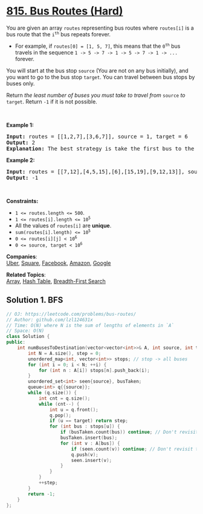 # [815. Bus Routes (Hard)](https://leetcode.com/problems/bus-routes/)

<p>You are given an array <code>routes</code> representing bus routes where <code>routes[i]</code> is a bus route that the <code>i<sup>th</sup></code> bus repeats forever.</p>

<ul>
	<li>For example, if <code>routes[0] = [1, 5, 7]</code>, this means that the <code>0<sup>th</sup></code> bus travels in the sequence <code>1 -&gt; 5 -&gt; 7 -&gt; 1 -&gt; 5 -&gt; 7 -&gt; 1 -&gt; ...</code> forever.</li>
</ul>

<p>You will start at the bus stop <code>source</code> (You are not on any bus initially), and you want to go to the bus stop <code>target</code>. You can travel between bus stops by buses only.</p>

<p>Return <em>the least number of buses you must take to travel from </em><code>source</code><em> to </em><code>target</code>. Return <code>-1</code> if it is not possible.</p>

<p>&nbsp;</p>
<p><strong>Example 1:</strong></p>

<pre><strong>Input:</strong> routes = [[1,2,7],[3,6,7]], source = 1, target = 6
<strong>Output:</strong> 2
<strong>Explanation:</strong> The best strategy is take the first bus to the bus stop 7, then take the second bus to the bus stop 6.
</pre>

<p><strong>Example 2:</strong></p>

<pre><strong>Input:</strong> routes = [[7,12],[4,5,15],[6],[15,19],[9,12,13]], source = 15, target = 12
<strong>Output:</strong> -1
</pre>

<p>&nbsp;</p>
<p><strong>Constraints:</strong></p>

<ul>
	<li><code>1 &lt;= routes.length &lt;= 500</code>.</li>
	<li><code>1 &lt;= routes[i].length &lt;= 10<sup>5</sup></code></li>
	<li>All the values of <code>routes[i]</code> are <strong>unique</strong>.</li>
	<li><code>sum(routes[i].length) &lt;= 10<sup>5</sup></code></li>
	<li><code>0 &lt;= routes[i][j] &lt; 10<sup>6</sup></code></li>
	<li><code>0 &lt;= source, target &lt; 10<sup>6</sup></code></li>
</ul>


**Companies**:  
[Uber](https://leetcode.com/company/uber), [Square](https://leetcode.com/company/square), [Facebook](https://leetcode.com/company/facebook), [Amazon](https://leetcode.com/company/amazon), [Google](https://leetcode.com/company/google)

**Related Topics**:  
[Array](https://leetcode.com/tag/array/), [Hash Table](https://leetcode.com/tag/hash-table/), [Breadth-First Search](https://leetcode.com/tag/breadth-first-search/)

## Solution 1. BFS

```cpp
// OJ: https://leetcode.com/problems/bus-routes/
// Author: github.com/lzl124631x
// Time: O(N) where N is the sum of lengths of elements in `A`
// Space: O(N)
class Solution {
public:
    int numBusesToDestination(vector<vector<int>>& A, int source, int target) {
        int N = A.size(), step = 0;
        unordered_map<int, vector<int>> stops; // stop -> all buses
        for (int i = 0; i < N; ++i) {
            for (int n : A[i]) stops[n].push_back(i);
        }
        unordered_set<int> seen{source}, busTaken;
        queue<int> q{{source}};
        while (q.size()) {
            int cnt = q.size();
            while (cnt--) {
                int u = q.front();
                q.pop();
                if (u == target) return step;
                for (int bus : stops[u]) {
                    if (busTaken.count(bus)) continue; // Don't revisit the same bus
                    busTaken.insert(bus);
                    for (int v : A[bus]) {
                        if (seen.count(v)) continue; // Don't revisit the same stop
                        q.push(v);
                        seen.insert(v);
                    }
                }
            }
            ++step;
        }
        return -1;
    }
};
```